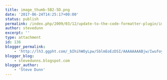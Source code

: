 ```yaml
---
title: image_thumb-5B2-5D.png
date: '2017-06-24T14:25:17+00:00'
status: publish
permalink: /index.php/2009/03/12/update-to-the-code-formatter-plugin/image_thumb-5b2-5d-png
author: stevedunn
excerpt: ''
type: attachment
id: 136
blogger_permalink:
    - 'http://lh3.ggpht.com/_bIhihWOyLpw/SblmEoEzDSI/AAAAAAAABjw/IwufoywrNVw/image_thumb%5B2%5D.png'
blogger_blog:
    - stevedunns.blogspot.com
blogger_author:
    - 'Steve Dunn'
---
```

<!DOCTYPE html PUBLIC "-//W3C//DTD HTML 4.0 Transitional//EN" "http://www.w3.org/TR/REC-html40/loose.dtd">
<?xml encoding="UTF-8">
